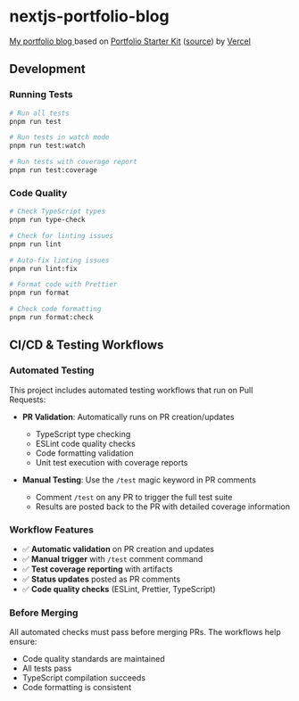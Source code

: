 # nextjs-portfolio-blog

[My portfolio blog ](https://kei9o.me/) based on [Portfolio Starter Kit](https://vercel.com/templates/next.js/portfolio-starter-kit) ([source](https://github.com/vercel/examples/tree/main/solutions/blog)) by [Vercel](https://vercel.com/home)

## Development

### Running Tests

```bash
# Run all tests
pnpm run test

# Run tests in watch mode
pnpm run test:watch

# Run tests with coverage report
pnpm run test:coverage
```

### Code Quality

```bash
# Check TypeScript types
pnpm run type-check

# Check for linting issues
pnpm run lint

# Auto-fix linting issues
pnpm run lint:fix

# Format code with Prettier
pnpm run format

# Check code formatting
pnpm run format:check
```

## CI/CD & Testing Workflows

### Automated Testing
This project includes automated testing workflows that run on Pull Requests:

- **PR Validation**: Automatically runs on PR creation/updates
  - TypeScript type checking
  - ESLint code quality checks
  - Code formatting validation
  - Unit test execution with coverage reports

- **Manual Testing**: Use the `/test` magic keyword in PR comments
  - Comment `/test` on any PR to trigger the full test suite
  - Results are posted back to the PR with detailed coverage information

### Workflow Features
- ✅ **Automatic validation** on PR creation and updates
- ✅ **Manual trigger** with `/test` comment command
- ✅ **Test coverage reporting** with artifacts
- ✅ **Status updates** posted as PR comments
- ✅ **Code quality checks** (ESLint, Prettier, TypeScript)

### Before Merging
All automated checks must pass before merging PRs. The workflows help ensure:
- Code quality standards are maintained
- All tests pass
- TypeScript compilation succeeds
- Code formatting is consistent
